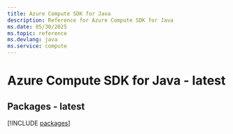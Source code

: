 ```yaml
---
title: Azure Compute SDK for Java
description: Reference for Azure Compute SDK for Java
ms.date: 05/30/2025
ms.topic: reference
ms.devlang: java
ms.service: compute
---
```

# Azure Compute SDK for Java - latest
## Packages - latest
[!INCLUDE [packages](compute-index.md)]